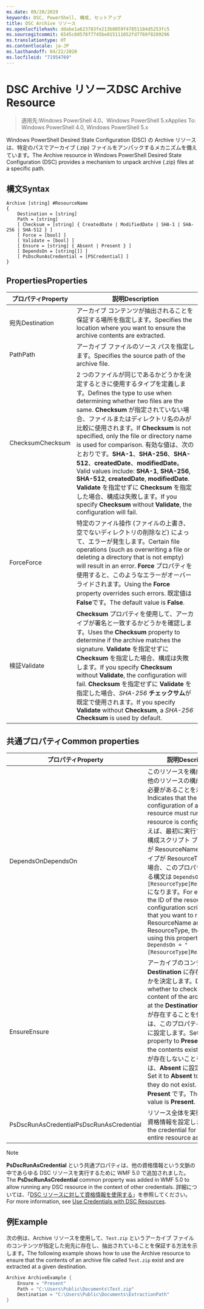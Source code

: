 ```yaml
---
ms.date: 09/20/2019
keywords: DSC, PowerShell, 構成, セットアップ
title: DSC Archive リソース
ms.openlocfilehash: ddabe1a623783fe213b8059f47851184d5253fc5
ms.sourcegitcommit: 6545c60578f7745be015111052fd7769f8289296
ms.translationtype: HT
ms.contentlocale: ja-JP
ms.lasthandoff: 04/22/2020
ms.locfileid: "71954769"
---
```

# <a name="dsc-archive-resource"></a><span data-ttu-id="3acc8-103">DSC Archive リソース</span><span class="sxs-lookup"><span data-stu-id="3acc8-103">DSC Archive Resource</span></span>

> <span data-ttu-id="3acc8-104">適用先:Windows PowerShell 4.0、Windows PowerShell 5.x</span><span class="sxs-lookup"><span data-stu-id="3acc8-104">Applies To: Windows PowerShell 4.0, Windows PowerShell 5.x</span></span>

<span data-ttu-id="3acc8-105">Windows PowerShell Desired State Configuration (DSC) の Archive リソースは、特定のパスでアーカイブ (.zip) ファイルをアンパックするメカニズムを備えています。</span><span class="sxs-lookup"><span data-stu-id="3acc8-105">The Archive resource in Windows PowerShell Desired State Configuration (DSC) provides a mechanism to unpack archive (.zip) files at a specific path.</span></span>

## <a name="syntax"></a><span data-ttu-id="3acc8-106">構文</span><span class="sxs-lookup"><span data-stu-id="3acc8-106">Syntax</span></span>

```Syntax
Archive [string] #ResourceName
{
    Destination = [string]
    Path = [string]
    [ Checksum = [string] { CreatedDate | ModifiedDate | SHA-1 | SHA-256 | SHA-512 } ]
    [ Force = [bool] ]
    [ Validate = [bool] ]
    [ Ensure = [string] { Absent | Present } ]
    [ DependsOn = [string[]] ]
    [ PsDscRunAsCredential = [PSCredential] ]
}
```

## <a name="properties"></a><span data-ttu-id="3acc8-107">Properties</span><span class="sxs-lookup"><span data-stu-id="3acc8-107">Properties</span></span>

|<span data-ttu-id="3acc8-108">プロパティ</span><span class="sxs-lookup"><span data-stu-id="3acc8-108">Property</span></span> |<span data-ttu-id="3acc8-109">説明</span><span class="sxs-lookup"><span data-stu-id="3acc8-109">Description</span></span> |
|---|---|
|<span data-ttu-id="3acc8-110">宛先</span><span class="sxs-lookup"><span data-stu-id="3acc8-110">Destination</span></span> |<span data-ttu-id="3acc8-111">アーカイブ コンテンツが抽出されることを保証する場所を指定します。</span><span class="sxs-lookup"><span data-stu-id="3acc8-111">Specifies the location where you want to ensure the archive contents are extracted.</span></span> |
|<span data-ttu-id="3acc8-112">Path</span><span class="sxs-lookup"><span data-stu-id="3acc8-112">Path</span></span> |<span data-ttu-id="3acc8-113">アーカイブ ファイルのソース パスを指定します。</span><span class="sxs-lookup"><span data-stu-id="3acc8-113">Specifies the source path of the archive file.</span></span> |
|<span data-ttu-id="3acc8-114">Checksum</span><span class="sxs-lookup"><span data-stu-id="3acc8-114">Checksum</span></span> |<span data-ttu-id="3acc8-115">2 つのファイルが同じであるかどうかを決定するときに使用するタイプを定義します。</span><span class="sxs-lookup"><span data-stu-id="3acc8-115">Defines the type to use when determining whether two files are the same.</span></span> <span data-ttu-id="3acc8-116">**Checksum** が指定されていない場合、ファイルまたはディレクトリ名のみが比較に使用されます。</span><span class="sxs-lookup"><span data-stu-id="3acc8-116">If **Checksum** is not specified, only the file or directory name is used for comparison.</span></span> <span data-ttu-id="3acc8-117">有効な値は、次のとおりです。**SHA-1**、**SHA-256**、**SHA-512**、**createdDate**、**modifiedDate**。</span><span class="sxs-lookup"><span data-stu-id="3acc8-117">Valid values include: **SHA-1**, **SHA-256**, **SHA-512**, **createdDate**, **modifiedDate**.</span></span> <span data-ttu-id="3acc8-118">**Validate** を指定せずに **Checksum** を指定した場合、構成は失敗します。</span><span class="sxs-lookup"><span data-stu-id="3acc8-118">If you specify **Checksum** without **Validate**, the configuration will fail.</span></span> |
|<span data-ttu-id="3acc8-119">Force</span><span class="sxs-lookup"><span data-stu-id="3acc8-119">Force</span></span> |<span data-ttu-id="3acc8-120">特定のファイル操作 (ファイルの上書き、空でないディレクトリの削除など) によって、エラーが発生します。</span><span class="sxs-lookup"><span data-stu-id="3acc8-120">Certain file operations (such as overwriting a file or deleting a directory that is not empty) will result in an error.</span></span> <span data-ttu-id="3acc8-121">**Force** プロパティを使用すると、このようなエラーがオーバーライドされます。</span><span class="sxs-lookup"><span data-stu-id="3acc8-121">Using the **Force** property overrides such errors.</span></span> <span data-ttu-id="3acc8-122">既定値は **False**です。</span><span class="sxs-lookup"><span data-stu-id="3acc8-122">The default value is **False**.</span></span> |
|<span data-ttu-id="3acc8-123">検証</span><span class="sxs-lookup"><span data-stu-id="3acc8-123">Validate</span></span>| <span data-ttu-id="3acc8-124">**Checksum** プロパティを使用して、アーカイブが署名と一致するかどうかを確認します。</span><span class="sxs-lookup"><span data-stu-id="3acc8-124">Uses the **Checksum** property to determine if the archive matches the signature.</span></span> <span data-ttu-id="3acc8-125">**Validate** を指定せずに **Checksum** を指定した場合、構成は失敗します。</span><span class="sxs-lookup"><span data-stu-id="3acc8-125">If you specify **Checksum** without **Validate**, the configuration will fail.</span></span> <span data-ttu-id="3acc8-126">**Checksum** を指定せずに **Validate** を指定した場合、_SHA-256_ **チェックサム**が既定で使用されます。</span><span class="sxs-lookup"><span data-stu-id="3acc8-126">If you specify **Validate** without **Checksum**, a _SHA-256_ **Checksum** is used by default.</span></span> |

## <a name="common-properties"></a><span data-ttu-id="3acc8-127">共通プロパティ</span><span class="sxs-lookup"><span data-stu-id="3acc8-127">Common properties</span></span>

|<span data-ttu-id="3acc8-128">プロパティ</span><span class="sxs-lookup"><span data-stu-id="3acc8-128">Property</span></span> |<span data-ttu-id="3acc8-129">説明</span><span class="sxs-lookup"><span data-stu-id="3acc8-129">Description</span></span> |
|---|---|
|<span data-ttu-id="3acc8-130">DependsOn</span><span class="sxs-lookup"><span data-stu-id="3acc8-130">DependsOn</span></span> |<span data-ttu-id="3acc8-131">このリソースを構成する前に、他のリソースの構成を実行する必要があることを示します。</span><span class="sxs-lookup"><span data-stu-id="3acc8-131">Indicates that the configuration of another resource must run before this resource is configured.</span></span> <span data-ttu-id="3acc8-132">たとえば、最初に実行するリソース構成スクリプト ブロックの ID が ResourceName で、そのタイプが ResourceType である場合、このプロパティを使用する構文は `DependsOn = "[ResourceType]ResourceName"` になります。</span><span class="sxs-lookup"><span data-stu-id="3acc8-132">For example, if the ID of the resource configuration script block that you want to run first is ResourceName and its type is ResourceType, the syntax for using this property is `DependsOn = "[ResourceType]ResourceName"`.</span></span> |
|<span data-ttu-id="3acc8-133">Ensure</span><span class="sxs-lookup"><span data-stu-id="3acc8-133">Ensure</span></span> |<span data-ttu-id="3acc8-134">アーカイブのコンテンツが **Destination** に存在するかどうかを決定します。</span><span class="sxs-lookup"><span data-stu-id="3acc8-134">Determines whether to check if the content of the archive exists at the **Destination**.</span></span> <span data-ttu-id="3acc8-135">コンテンツが存在することを保証するには、このプロパティを **Present** に設定します。</span><span class="sxs-lookup"><span data-stu-id="3acc8-135">Set this property to **Present** to ensure the contents exist.</span></span> <span data-ttu-id="3acc8-136">コンテンツが存在しないことを保証するには、**Absent** に設定します。</span><span class="sxs-lookup"><span data-stu-id="3acc8-136">Set it to **Absent** to ensure they do not exist.</span></span> <span data-ttu-id="3acc8-137">既定値は **Present** です。</span><span class="sxs-lookup"><span data-stu-id="3acc8-137">The default value is **Present**.</span></span> |
|<span data-ttu-id="3acc8-138">PsDscRunAsCredential</span><span class="sxs-lookup"><span data-stu-id="3acc8-138">PsDscRunAsCredential</span></span> |<span data-ttu-id="3acc8-139">リソース全体を実行するための資格情報を設定します。</span><span class="sxs-lookup"><span data-stu-id="3acc8-139">Sets the credential for running the entire resource as.</span></span> |

> [!NOTE]
> <span data-ttu-id="3acc8-140">**PsDscRunAsCredential** という共通プロパティは、他の資格情報という文脈の中であらゆる DSC リソースを実行するために WMF 5.0 で追加されました。</span><span class="sxs-lookup"><span data-stu-id="3acc8-140">The **PsDscRunAsCredential** common property was added in WMF 5.0 to allow running any DSC resource in the context of other credentials.</span></span> <span data-ttu-id="3acc8-141">詳細については、「[DSC リソースに対して資格情報を使用する](../../../configurations/runasuser.md)」を参照してください。</span><span class="sxs-lookup"><span data-stu-id="3acc8-141">For more information, see [Use Credentials with DSC Resources](../../../configurations/runasuser.md).</span></span>

## <a name="example"></a><span data-ttu-id="3acc8-142">例</span><span class="sxs-lookup"><span data-stu-id="3acc8-142">Example</span></span>

<span data-ttu-id="3acc8-143">次の例は、Archive リソースを使用して、`Test.zip` というアーカイブ ファイルのコンテンツが指定した宛先に存在し、抽出されていることを保証する方法を示します。</span><span class="sxs-lookup"><span data-stu-id="3acc8-143">The following example shows how to use the Archive resource to ensure that the contents of an archive file called `Test.zip` exist and are extracted at a given destination.</span></span>

```powershell
Archive ArchiveExample {
    Ensure = "Present"
    Path = "C:\Users\Public\Documents\Test.zip"
    Destination = "C:\Users\Public\Documents\ExtractionPath"
}
```